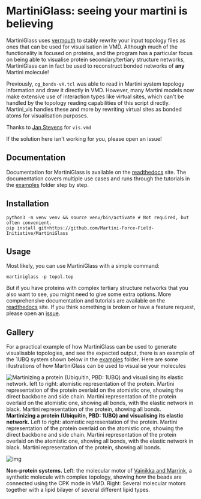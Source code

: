 # MartiniGlass: seeing your martini is believing

MartiniGlass uses [vermouth](https://github.com/marrink-lab/vermouth-martinize) to stably rewrite your input topology files as ones that can be used for 
visualisation in VMD. Although much of the functionality is focused on proteins, and the program has a particular 
focus on being able to visualise protein secondary/tertiary structure networks, MartiniGlass can in fact 
be used to reconstruct bonded networks of **any** Martini molecule!

Previously, `cg_bonds-vX.tcl` was able to read in Martini system topology information and draw it directly in VMD.
However, many Martini models now make extensive use of interaction types like virtual sites, which can't be handled
by the topology reading capabilities of this script directly. Martini_vis handles these and more by rewriting 
virtual sites as bonded atoms for visualisation purposes.

Thanks to [Jan Stevens](https://github.com/jan-stevens) for `vis.vmd`

If the solution here isn't working for you, please open an issue!

## Documentation

Documentation for MartiniGlass is available on the [readthedocs](https://martiniglass.readthedocs.io/en/latest) site.
The documentation covers multiple use cases and runs through the tutorials in the [examples](examples) folder
step by step.

## Installation

```commandline
python3 -m venv venv && source venv/bin/activate # Not required, but often convenient.
pip install git+https://github.com/Martini-Force-Field-Initiative/MartiniGlass
```

## Usage

Most likely, you can use MartiniGlass with a simple command:

```
martiniglass -p topol.top
```

But if you have proteins with complex tertiary structure networks that you also want to see, you might need to give 
some extra options. More comprehensive documentation and tutorials are available on the
[readthedocs](https://martiniglass.readthedocs.io/en/latest) site. If you think something is broken or have a
feature request, please open an [issue](https://github.com/Martini-Force-Field-Initiative/MartiniGlass/issues).


## Gallery 

For a practical example of how MartiniGlass can be used to generate visualisable topologies, and see the expected 
output, there is an example of the 1UBQ system shown below in the [examples](examples) folder. Here are some 
illustrations of how MartiniGlass can be used to visualise your molecules

![Martinizing a protein (Ubiquitin, PBD: 1UBQ) and visualising its elastic network.
left to right: atomistic representation of the protein. 
Martini representation of the protein overlaid on the atomistic one, showing the direct backbone and side chain.
Martini representation of the protein overlaid on the atomistic one, showing all bonds, with the elastic network in 
black. Martini representation of the protein, 
showing all bonds.](https://github.com/user-attachments/assets/09fe7a4f-bdd7-4302-a819-88e1c1040e0a)
**Martinizing a protein (Ubiquitin, PBD: 1UBQ) and visualising its elastic network.**
Left to right: atomistic representation of the protein. 
Martini representation of the protein overlaid on the atomistic one, showing the direct backbone and side chain.
Martini representation of the protein overlaid on the atomistic one, showing all bonds, with the elastic network in 
black. Martini representation of the protein, showing all bonds.

![img](https://github.com/user-attachments/assets/dec7dbb5-9c88-4742-9104-299df8a901ba)

**Non-protein systems.** Left: the molecular motor of [Vainikka and Marrink](https://doi.org/10.1021/acs.jctc.2c00796),
a synthetic molecule with complex topology, showing how the beads are connected using the CPK mode in VMD. Right: 
Several molecular motors together with a lipid bilayer of several different lipid types. 


